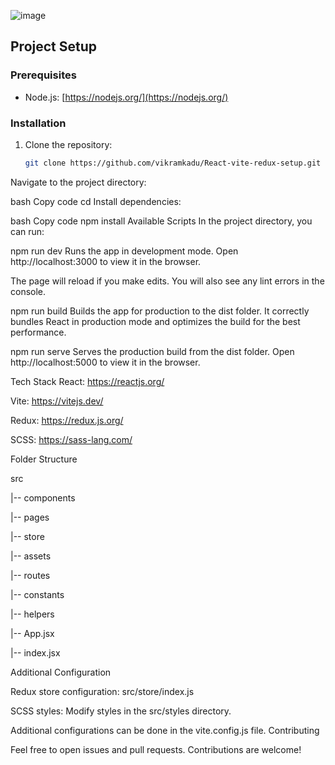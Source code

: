 ![image](https://github.com/vikramkadu/React-vite-redux-setup/assets/93420137/b63b37c4-71a4-4bbb-b8ef-cbc0309767d9)


## Project Setup

### Prerequisites
- Node.js: [https://nodejs.org/](https://nodejs.org/)

### Installation

1. Clone the repository:

   ```bash
   git clone https://github.com/vikramkadu/React-vite-redux-setup.git

Navigate to the project directory:

bash
Copy code
cd <your-repo>
Install dependencies:

bash
Copy code
npm install
Available Scripts
In the project directory, you can run:

npm run dev
Runs the app in development mode.
Open http://localhost:3000 to view it in the browser.

The page will reload if you make edits.
You will also see any lint errors in the console.

npm run build
Builds the app for production to the dist folder.
It correctly bundles React in production mode and optimizes the build for the best performance.

npm run serve
Serves the production build from the dist folder.
Open http://localhost:5000 to view it in the browser.

Tech Stack
React: https://reactjs.org/

Vite: https://vitejs.dev/

Redux: https://redux.js.org/

SCSS: https://sass-lang.com/



Folder Structure

src

|-- components

|-- pages

|-- store

|-- assets

|-- routes

|-- constants

|-- helpers

|-- App.jsx

|-- index.jsx

Additional Configuration

Redux store configuration: src/store/index.js

SCSS styles: Modify styles in the src/styles directory.

Additional configurations can be done in the vite.config.js file.
Contributing

Feel free to open issues and pull requests. Contributions are welcome!
